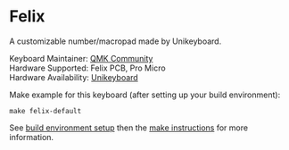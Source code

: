 # Felix

A customizable number/macropad made by Unikeyboard.

Keyboard Maintainer: [QMK Community](https://github.com/qmk)  
Hardware Supported: Felix PCB, Pro Micro  
Hardware Availability: [Unikeyboard](https://unikeyboard.io/product/felix/)

Make example for this keyboard (after setting up your build environment):

    make felix-default

See [build environment setup](https://docs.qmk.fm/build_environment_setup.html) then the [make instructions](https://docs.qmk.fm/make_instructions.html) for more information.
